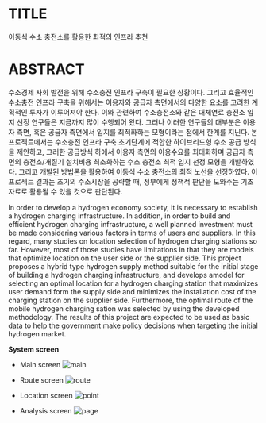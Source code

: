 # **TITLE** 

이동식 수소 충전소를 활용한 최적의 인프라 추천 

# **ABSTRACT**

수소경제 사회 발전을 위해 수소충전 인프라 구축이 필요한 상황이다. 그리고 효율적인 수소충전 인프라 구축을 위해서는 이용자와 공급자 측면에서의 다양한 요소를 고려한 계획적인 투자가 이루어져야 한다. 이와 관련하여 수소충전소와 같은 대체연료 충전소 입지 선정 연구들은 지금까지 많이 수행되어 왔다. 그러나 이러한 연구들의 대부분은 이용자 측면, 혹은 공급자 측면에서 입지를 최적화하는 모형이라는 점에서 한계를 지닌다. 본 프로젝트에서는 수소충전 인프라 구축 초기단계에 적합한 하이브리드형 수소 공급 방식을 제안하고, 그러한 공급방식 하에서 이용자 측면의 이용수요를 최대화하며 공급자 측면의 충전소/개질기 설치비용 최소화하는 수소 충전소 최적 입지 선정 모형을 개발하였다. 그리고 개발된 방법론을 활용하여 이동식 수소 충전소의 최적 노선을 선정하였다. 이 프로젝트 결과는 초기의 수소시장을 공략할 때, 정부에게 정책적 판단을 도와주는 기초자료로 활용될 수 있을 것으로 판단된다.

In order to develop a hydrogen economy society, it is necessary to establish a hydrogen charging infrastructure. In addition, in order to build and efficient hydrogen charging infrastructure, a well planned investment must be made considering various factors in terms of users and suppliers. In this regard, many studies on location selection of hydrogen charging stations so far. However, most of those studies have limitations in that they are models that optimize location on  the user side or the supplier side. This project proposes a hybrid type hydrogen supply method suitable for the initial stage of building a hydrogen charging infrastructure, and develops amodel for selecting an optimal location for a hydrogen charging station that maximizes user demand form the supply side and minimizes the installation cost of the charging station on the supplier side. Furthermore, the optimal route of the mobile hydrogen charging sation was selected by using the developed methodology. The results of this project are expected to be used as basic data to help the government make policy decisions when targeting the initial hydrogen market. 

**System screen**

- Main screen
![main](https://user-images.githubusercontent.com/44230492/80711836-fa744580-8b2b-11ea-97eb-8aeb7f9ee529.jpg)

- Route screen
![route](https://user-images.githubusercontent.com/44230492/80711940-2263a900-8b2c-11ea-864c-dbe3fddf0505.jpg)

- Location screen
![point](https://user-images.githubusercontent.com/44230492/80711946-242d6c80-8b2c-11ea-8382-b4d2ef89f9f4.jpg)

- Analysis screen
![page](https://user-images.githubusercontent.com/44230492/80711949-25f73000-8b2c-11ea-9730-758a5cc6679b.jpg)
